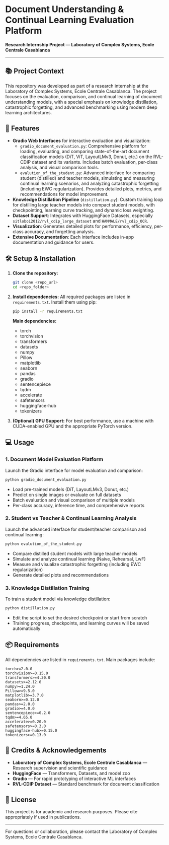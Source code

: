 # Document Understanding & Continual Learning Evaluation Platform

**Research Internship Project — Laboratory of Complex Systems, Ecole Centrale Casablanca**

---

## 📚 Project Context

This repository was developed as part of a research internship at the Laboratory of Complex Systems, Ecole Centrale Casablanca. The project focuses on the evaluation, comparison, and continual learning of document understanding models, with a special emphasis on knowledge distillation, catastrophic forgetting, and advanced benchmarking using modern deep learning architectures.

## 🚀 Features

- **Gradio Web Interfaces** for interactive evaluation and visualization:
  - `gradio_document_evaluation.py`: Comprehensive platform for loading, evaluating, and comparing state-of-the-art document classification models (DiT, ViT, LayoutLMv3, Donut, etc.) on the RVL-CDIP dataset and its variants. Includes batch evaluation, per-class analysis, and visual comparison tools.
  - `evalution_of_the_student.py`: Advanced interface for comparing student (distilled) and teacher models, simulating and measuring continual learning scenarios, and analyzing catastrophic forgetting (including EWC regularization). Provides detailed plots, metrics, and recommendations for model improvement.
- **Knowledge Distillation Pipeline** (`distillation.py`): Custom training loop for distilling large teacher models into compact student models, with checkpointing, learning curve tracking, and dynamic loss weighting.
- **Dataset Support**: Integrates with HuggingFace Datasets, especially `sitloboi2012/rvl_cdip_large_dataset` and `HAMMALE/rvl_cdip_OCR`.
- **Visualization**: Generates detailed plots for performance, efficiency, per-class accuracy, and forgetting analysis.
- **Extensive Documentation**: Each interface includes in-app documentation and guidance for users.

## 🛠️ Setup & Installation

1. **Clone the repository:**
   ```bash
   git clone <repo_url>
   cd <repo_folder>
   ```

2. **Install dependencies:**
   All required packages are listed in `requirements.txt`. Install them using pip:
   ```bash
   pip install -r requirements.txt
   ```

   **Main dependencies:**
   - torch
   - torchvision
   - transformers
   - datasets
   - numpy
   - Pillow
   - matplotlib
   - seaborn
   - pandas
   - gradio
   - sentencepiece
   - tqdm
   - accelerate
   - safetensors
   - huggingface-hub
   - tokenizers

3. **(Optional) GPU Support:**
   For best performance, use a machine with CUDA-enabled GPU and the appropriate PyTorch version.

## 💻 Usage

### 1. Document Model Evaluation Platform

Launch the Gradio interface for model evaluation and comparison:
```bash
python gradio_document_evaluation.py
```
- Load pre-trained models (DiT, LayoutLMv3, Donut, etc.)
- Predict on single images or evaluate on full datasets
- Batch evaluation and visual comparison of multiple models
- Per-class accuracy, inference time, and comprehensive reports

### 2. Student vs Teacher & Continual Learning Analysis

Launch the advanced interface for student/teacher comparison and continual learning:
```bash
python evalution_of_the_student.py
```
- Compare distilled student models with large teacher models
- Simulate and analyze continual learning (Naive, Rehearsal, LwF)
- Measure and visualize catastrophic forgetting (including EWC regularization)
- Generate detailed plots and recommendations

### 3. Knowledge Distillation Training

To train a student model via knowledge distillation:
```bash
python distillation.py
```
- Edit the script to set the desired checkpoint or start from scratch
- Training progress, checkpoints, and learning curves will be saved automatically

## 📦 Requirements

All dependencies are listed in `requirements.txt`. Main packages include:
```
torch>=2.0.0
torchvision>=0.15.0
transformers>=4.30.0
datasets>=2.12.0
numpy>=1.24.0
Pillow>=9.5.0
matplotlib>=3.7.0
seaborn>=0.12.0
pandas>=2.0.0
gradio>=4.0.0
sentencepiece>=0.2.0
tqdm>=4.65.0
accelerate>=0.20.0
safetensors>=0.3.0
huggingface-hub>=0.15.0
tokenizers>=0.13.0
```

## 🏫 Credits & Acknowledgements

- **Laboratory of Complex Systems, Ecole Centrale Casablanca** — Research supervision and scientific guidance
- **HuggingFace** — Transformers, Datasets, and model zoo
- **Gradio** — For rapid prototyping of interactive ML interfaces
- **RVL-CDIP Dataset** — Standard benchmark for document classification

## 📄 License

This project is for academic and research purposes. Please cite appropriately if used in publications.

---

For questions or collaboration, please contact the Laboratory of Complex Systems, Ecole Centrale Casablanca. 
